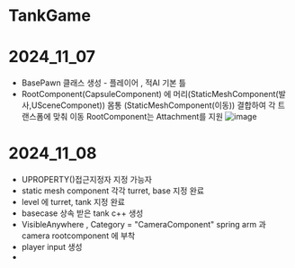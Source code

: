 # TankGame
# 2024_11_07
- BasePawn 클래스 생성 - 플레이어 , 적AI 기본 틀
- RootComponent(CapsuleComponent) 에 머리(StaticMeshComponent(발사,USceneComponet)) 몸통 (StaticMeshComponent(이동)) 결합하여 각 트랜스폼에 맞춰 이동 RootComponent는 Attachment를 지원
![image](https://github.com/user-attachments/assets/7afd16b5-3e23-4be2-8e2a-7725abdf48f6)

# 2024_11_08
- UPROPERTY()접근지정자 지정 가능자
- static mesh component 각각 turret, base 지정 완료 
- level 에 turret, tank 지정 완료
- basecase 상속 받은 tank c++ 생성 
- VisibleAnywhere , Category = "CameraComponent" spring arm 과 camera rootcomponent 에 부착
- player input 생성
- 
